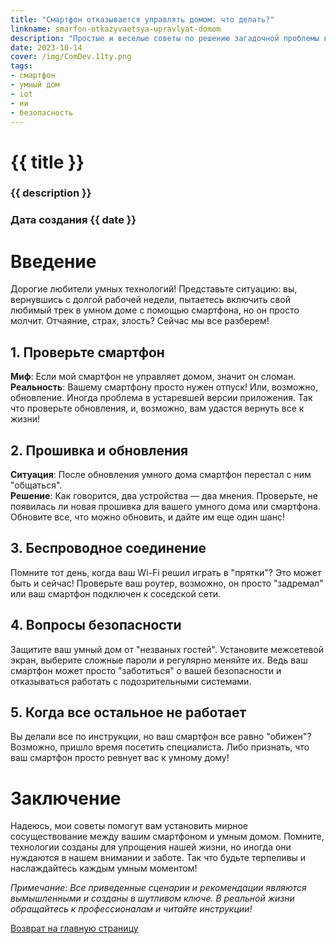 ```yaml
---
title: "Смартфон отказывается управлять домом: что делать?"
linkname: smarfon-otkazyvaetsya-upravlyat-domom
description: "Простые и веселые советы по решению загадочной проблемы вашего упрямого смартфона."
date: 2023-10-14
cover: /img/ComDev.11ty.png
tags:
- смартфон
- умный дом
- iot
- ии
- безопасность
---
```


# {{ title }}
### {{ description }}
### Дата создания {{ date }}

# Введение

Дорогие любители умных технологий! Представьте ситуацию: вы, вернувшись с долгой рабочей недели, пытаетесь включить свой любимый трек в умном доме с помощью смартфона, но он просто молчит. Отчаяние, страх, злость? Сейчас мы все разберем!

## 1. Проверьте смартфон

**Миф**: Если мой смартфон не управляет домом, значит он сломан.  
**Реальность**: Вашему смартфону просто нужен отпуск! Или, возможно, обновление. Иногда проблема в устаревшей версии приложения. Так что проверьте обновления, и, возможно, вам удастся вернуть все к жизни!

## 2. Прошивка и обновления

**Ситуация**: После обновления умного дома смартфон перестал с ним "общаться".  
**Решение**: Как говорится, два устройства — два мнения. Проверьте, не появилась ли новая прошивка для вашего умного дома или смартфона. Обновите все, что можно обновить, и дайте им еще один шанс!

## 3. Беспроводное соединение

Помните тот день, когда ваш Wi-Fi решил играть в "прятки"? Это может быть и сейчас! Проверьте ваш роутер, возможно, он просто "задремал" или ваш смартфон подключен к соседской сети.

## 4. Вопросы безопасности

Защитите ваш умный дом от "незваных гостей". Установите межсетевой экран, выберите сложные пароли и регулярно меняйте их. Ведь ваш смартфон может просто "заботиться" о вашей безопасности и отказываться работать с подозрительными системами.

## 5. Когда все остальное не работает

Вы делали все по инструкции, но ваш смартфон все равно "обижен"? Возможно, пришло время посетить специалиста. Либо признать, что ваш смартфон просто ревнует вас к умному дому!

# Заключение

Надеюсь, мои советы помогут вам установить мирное сосуществование между вашим смартфоном и умным домом. Помните, технологии созданы для упрощения нашей жизни, но иногда они нуждаются в нашем внимании и заботе. Так что будьте терпеливы и наслаждайтесь каждым умным моментом!

*Примечание: Все приведенные сценарии и рекомендации являются вымышленными и созданы в шутливом ключе. В реальной жизни обращайтесь к профессионалам и читайте инструкции!*

[Возврат на главную страницу](/)